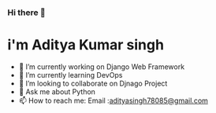 ### Hi there 👋
# i'm Aditya Kumar singh



- 🔭 I’m currently working on Django Web Framework
- 🌱 I’m currently learning DevOps
- 👯 I’m looking to collaborate on Djnago Project
- 💬 Ask me about Python 
- 📫 How to reach me: Email :adityasingh78085@gmail.com
